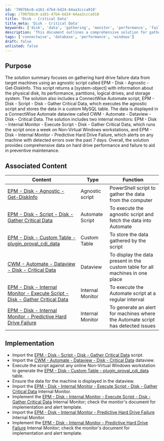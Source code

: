 ```yaml
---
id: '7907bbc0-a161-47b4-bd24-64aa3ccca910'
slug: /7907bbc0-a161-47b4-bd24-64aa3ccca910
title: 'Disk - Critical Data'
title_meta: 'Disk - Critical Data'
keywords: ['disk', 'data', 'gathering', 'monitor', 'performance', 'failure']
description: 'This document outlines a comprehensive solution for gathering hard drive failure data from target machines using an agnostic script. It includes the execution of the script within ConnectWise Automate, storage of data in a MySQL table, and monitoring for predictive hard drive failures, ensuring preventive maintenance of disk performance.'
tags: ['connectwise', 'database', 'performance', 'windows']
draft: false
unlisted: false
---
```


## Purpose

The solution summary focuses on gathering hard drive failure data from target machines using an agnostic script called EPM - Disk - Agnostic - Get-DiskInfo. This script returns a [system-object] with information about the physical disk, its performance, partitions, logical drives, and storage system. The solution also includes a ConnectWise Automate script, EPM - Disk - Script - Disk - Gather Critical Data, which executes the agnostic script and stores the data in a custom MySQL table. The data is displayed in a ConnectWise Automate dataview called CWM - Automate - Dataview - Disk - Critical Data. The solution includes two internal monitors: EPM - Disk - Internal Monitor - Execute Script - Disk - Gather Critical Data, which runs the script once a week on Non-Virtual Windows workstations, and EPM - Disk - Internal Monitor - Predictive Hard Drive Failure, which alerts on any machine with detected errors over the past 7 days. Overall, the solution provides comprehensive data on hard drive performance and failure to aid in preventive maintenance.

## Associated Content

| Content                                                                 | Type            | Function                                                        |
|-------------------------------------------------------------------------|-----------------|-----------------------------------------------------------------|
| [EPM - Disk - Agnostic - Get-DiskInfo](/docs/5cba460d-9322-4c3b-9630-55cb46d57b1a) | Agnostic script | PowerShell script to gather the data from the computer         |
| [EPM - Disk - Script - Disk - Gather Critical Data](/docs/687261c3-e6d7-46bc-84f6-506007d47142) | Automate Script  | To execute the agnostic script and fetch the data into Automate |
| [EPM - Disk - Custom Table - plugin_proval_cdi_data](/docs/7a224177-45ff-4f2e-a8fe-a734a642a539) | Custom Table    | To store the data gathered by the script                        |
| [CWM - Automate - Dataview - Disk - Critical Data](/docs/8a8b76b2-aa25-419c-b193-aa98f54ef274) | Dataview        | To display the data present in the custom table for all machines in one place |
| [EPM - Disk - Internal Monitor - Execute Script - Disk - Gather Critical Data](/docs/9568d3f6-e271-45c8-9554-3a476f7eb5e4) | Internal Monitor | To execute the Automate script at a regular interval           |
| [EPM - Disk - Internal Monitor - Predictive Hard Drive Failure](/docs/fbd607cd-0450-4fca-9f2c-2567a2af58d3) | Internal Monitor | To generate an alert for machines where the Automate script has detected issues |

## Implementation

- Import the [EPM - Disk - Script - Disk - Gather Critical Data](/docs/687261c3-e6d7-46bc-84f6-506007d47142) script.
- Import the [CWM - Automate - Dataview - Disk - Critical Data](/docs/8a8b76b2-aa25-419c-b193-aa98f54ef274) dataview.
- Execute the script against any online Non-Virtual Windows workstation to generate the [EPM - Disk - Custom Table - plugin_proval_cdi_data](/docs/7a224177-45ff-4f2e-a8fe-a734a642a539) table.
- Ensure the data for the machine is displayed in the dataview.
- Import the [EPM - Disk - Internal Monitor - Execute Script - Disk - Gather Critical Data](/docs/9568d3f6-e271-45c8-9554-3a476f7eb5e4) Internal Monitor.
- Implement the [EPM - Disk - Internal Monitor - Execute Script - Disk - Gather Critical Data](/docs/9568d3f6-e271-45c8-9554-3a476f7eb5e4) Internal Monitor; check the monitor's document for implementation and alert template.
- Import the [EPM - Disk - Internal Monitor - Predictive Hard Drive Failure](/docs/fbd607cd-0450-4fca-9f2c-2567a2af58d3) Internal Monitor.
- Implement the [EPM - Disk - Internal Monitor - Predictive Hard Drive Failure](/docs/fbd607cd-0450-4fca-9f2c-2567a2af58d3) Internal Monitor; check the monitor's document for implementation and alert template.